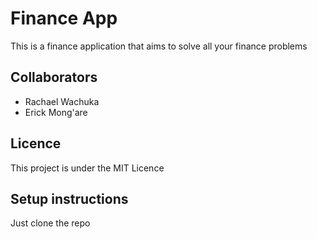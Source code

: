 # Finance App

This is a finance application that aims to solve all your finance problems

## Collaborators

- Rachael Wachuka
- Erick Mong'are

## Licence

This project is under the MIT Licence

## Setup instructions

Just clone the repo
